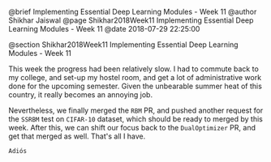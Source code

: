 @brief Implementing Essential Deep Learning Modules - Week 11
@author Shikhar Jaiswal
@page Shikhar2018Week11 Implementing Essential Deep Learning Modules - Week 11
@date 2018-07-29 22:25:00

@section Shikhar2018Week11 Implementing Essential Deep Learning Modules - Week 11

This week the progress had been relatively slow. I had to commute back to my college, and set-up my hostel room, and get a lot of administrative work done for the upcoming semester. Given the unbearable summer heat of this country, it really becomes an annoying job.

Nevertheless, we finally merged the `RBM` PR, and pushed another request for the `SSRBM` test on `CIFAR-10` dataset, which should be ready to merged by this week. After this, we can shift our focus back to the `DualOptimizer` PR, and get that merged as well. That's all I have.

`Adiós`
